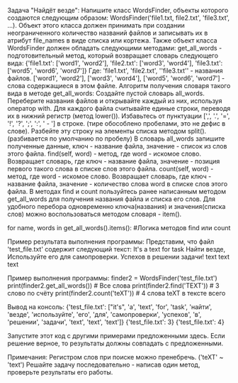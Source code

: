 Задача "Найдёт везде":
Напишите класс WordsFinder, объекты которого создаются следующим образом:
WordsFinder('file1.txt, file2.txt', 'file3.txt', ...).
Объект этого класса должен принимать при создании неограниченного количество названий файлов и записывать их в атрибут file_names в виде списка или кортежа.
Также объект класса WordsFinder должен обладать следующими методами:
get_all_words - подготовительный метод, который возвращает словарь следующего вида:
{'file1.txt': ['word1', 'word2'], 'file2.txt': ['word3', 'word4'], 'file3.txt': ['word5', 'word6', 'word7']}
Где:
'file1.txt', 'file2.txt', ''file3.txt'' - названия файлов.
['word1', 'word2'], ['word3', 'word4'], ['word5', 'word6', 'word7'] - слова содержащиеся в этом файле.
Алгоритм получения словаря такого вида в методе get_all_words:
Создайте пустой словарь all_words.
Переберите названия файлов и открывайте каждый из них, используя оператор with.
Для каждого файла считывайте единые строки, переводя их в нижний регистр (метод lower()).
Избавьтесь от пунктуации [',', '.', '=', '!', '?', ';', ':', ' - '] в строке. (тире обособлено пробелами, это не дефис в слове).
Разбейте эту строку на элементы списка методом split(). (разбивается по умолчанию по пробелу)
В словарь all_words запишите полученные данные, ключ - название файла, значение - список из слов этого файла.
find(self, word) - метод, где word - искомое слово. Возвращает словарь, где ключ - название файла, значение - позиция первого такого слова в списке слов этого файла.
count(self, word) - метод, где word - искомое слово. Возвращает словарь, где ключ - название файла, значение - количество слова word в списке слов этого файла.
В методах find и count пользуйтесь ранее написанным методом get_all_words для получения названия файла и списка его слов.
Для удобного перебора одновременно ключа(названия) и значения(списка слов) можно воспользоваться методом словаря - item().

for name, words in get_all_words().items():
  #Логика методов find или count

Пример результата выполнения программы:
Представим, что файл 'test_file.txt' содержит следующий текст:
It's a text for task Найти везде,
Используйте его для самопроверки.
Успехов в решении задачи!
text text text

Пример выполнения программы:
finder2 = WordsFinder('test_file.txt')
print(finder2.get_all_words()) # Все слова
print(finder2.find('TEXT')) # 3 слово по счёту
print(finder2.count('teXT')) # 4 слова teXT в тексте всего

Вывод на консоль:
{'test_file.txt': ["it's", 'a', 'text', 'for', 'task', 'найти', 'везде', 'используйте', 'его', 'для', 'самопроверки', 'успехов', 'в', 'решении', 'задачи', 'text', 'text', 'text']}
{'test_file.txt': 3}
{'test_file.txt': 4}

Запустите этот код с другими примерами предложенными здесь.
Если решение верное, то результаты должны совпадать с предложенными.

Примечания:
Регистром слов при поиске можно пренебречь. ('teXT' ~ 'text')
Решайте задачу последовательно - написав один метод, проверьте результаты его работы.
